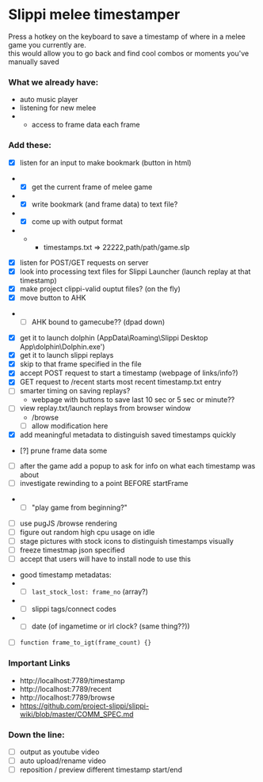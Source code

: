 # Slippi melee timestamper
Press a hotkey on the keyboard to save a timestamp of where in a melee game you currently are.  
this would allow you to go back and find cool combos or moments you've manually saved  


### What we already have:
- auto music player
- listening for new melee
- - access to frame data each frame



### Add these:
- [x] listen for an input to make bookmark (button in html)
- - [x] get the current frame of melee game
- - [x] write bookmark (and frame data) to text file?
- - [x] come up with output format
- - - timestamps.txt => 22222,path/path/game.slp
- [x] listen for POST/GET requests on server
- [x] look into processing text files for Slippi Launcher (launch replay at that timestamp)
- [x] make project clippi-valid ouptut files? (on the fly)
- [x] move button to AHK
- - [ ] AHK bound to gamecube?? (dpad down)
- [x] get it to launch dolphin (AppData\Roaming\Slippi Desktop App\dolphin\Dolphin.exe')
- [x] get it to launch slippi replays
- [x] skip to that frame specified in the file
- [x] accept POST request to start a timestamp (webpage of links/info?)
- [x] GET request to /recent starts most recent timestamp.txt entry
- [ ] smarter timing on saving replays?
  - webpage with buttons to save last 10 sec or 5 sec or minute??
- [ ] view replay.txt/launch replays from browser window
  - /browse
  - [ ] allow modification here
- [x] add meaningful metadata to distinguish saved timestamps quickly
- [?] prune frame data some
- [ ] after the game add a popup to ask for info on what each timestamp was about
- [ ] investigate rewinding to a point BEFORE startFrame
-  -  [ ] "play game from beginning?"
- [ ] use pugJS /browse rendering
- [ ] figure out random high cpu usage on idle
- [ ] stage pictures with stock icons to distinguish timestamps visually
- [ ] freeze timestmap json specified
- [ ] accept that users will have to install node to use this
- good timestamp metadatas:
-  - [ ] `last_stock_lost: frame_no` (array?)
-  - [ ] slippi tags/connect codes
-  - [ ] date (of ingametime or irl clock? (same thing??))
- [ ] ```function frame_to_igt(frame_count) {}```
### Important Links
- http://localhost:7789/timestamp  
- http://localhost:7789/recent  
- http://localhost:7789/browse  
- https://github.com/project-slippi/slippi-wiki/blob/master/COMM_SPEC.md

### Down the line:
- [ ] output as youtube video
- [ ] auto upload/rename video
- [ ] reposition / preview different timestamp start/end